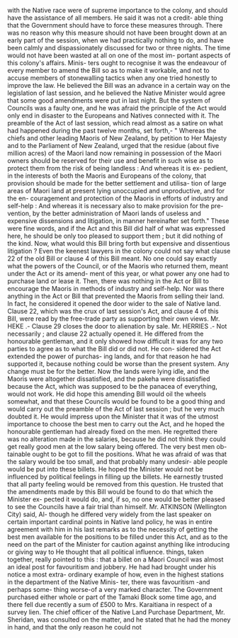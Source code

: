 with the Native race were of supreme importance to the colony, and should have the assistance of all members. He said it was not a credit- able thing that the Government should have to force these measures through. There was no reason why this measure should not have been brought down at an early part of the session, when we had practically nothing to do, and have been calmly and dispassionately discussed for two or three nights. The time would not have been wasted at all on one of the most im- portant aspects of this colony's affairs. Minis- ters ought to recognise it was the endeavour of every member to amend the Bill so as to make it workable, and not to accuse members of stonewalling tactics when any one tried honestly to improve the law. He believed the Bill was an advance in a certain way on the legislation of last session, and he believed the Native Minister would agree that some good amendments were put in last night. But the system of Councils was a faulty one, and he was afraid the principle of the Act would only end in disaster to the Europeans and Natives connected with it. The preamble of the Act of last session, which read almost as a satire on what had happened during the past twelve months, set forth,- " Whereas the chiefs and other leading Maoris of New Zealand, by petition to Her Majesty and to the Parliament of New Zealand, urged that the residue (about five million acres) of the Maori land now remaining in possession of the Maori owners should be reserved for their use and benefit in such wise as to protect them from the risk of being landless : And whereas it is ex- pedient, in the interests of both the Maoris and Europeans of the colony, that provision should be made for the better settlement and utilisa- tion of large areas of Maori land at present lying unoccupied and unproductive, and for the en- couragement and protection of the Maoris in efforts of industry and self-help : And whereas it is necessary also to make provision for the pre- vention, by the better administration of Maori lands of useless and expensive dissensions and litigation, in manner hereinafter set forth." These were fine words, and if the Act and this Bill did half of what was expressed here, he should be only too pleased to support them ; but it did nothing of the kind. Now, what would this Bill bring forth but expensive and dissentious litigation ? Even the keenest lawyers in the colony could not say what clause 22 of the old Bill or clause 4 of this Bill meant. No one could say exactly what the powers of the Council, or of the Maoris who returned them, meant under the Act or its amend- ment of this year, or what power any one had to purchase land or lease it. Then, there was nothing in the Act or Bill to encourage the Maoris in methods of industry and self-help. Nor was there anything in the Act or Bill that prevented the Maoris from selling their land. In fact, he considered it opened the door wider to the sale of Native land. Clause 22, which was the crux of last session's Act, and clause 4 of this Bill, were read by the free-trade party as supporting their own views. Mr. HEKE .- Clause 29 closes the door to alienation by sale. Mr. HERRIES .- Not necessarily ; and clause 22 actually opened it. He differed from the honourable gentleman, and it only showed how difficult it was for any two parties to agree as to what the Bill did or did not. He con- sidered the Act extended the power of purchas- ing lands, and for that reason he had supported it, because nothing could be worse than the present system. Any change must be for the better. Now the lands were lying idle, and the Maoris were altogether dissatisfied, and the pakeha were dissatisfied because the Act, which was supposed to be the panacea of everything, would not work. He did hope this amending Bill would oil the wheels somewhat, and that these Councils would be found to be a good thing and would carry out the preamble of the Act of last session ; but he very much doubted it. He would impress upon the Minister that it was of the utmost importance to choose the best men to carry out the Act, and he hoped the honourable gentleman had already fixed on the men. He regretted there was no alteration made in the salaries, because he did not think they could get really good men at the low salary being offered. The very best men ob- tainable ought to be got to fill the positions. What he was afraid of was that the salary would be too small, and that probably many undesir- able people would be put into these billets. He hoped the Minister would not be influenced by political feelings in filling up the billets. He earnestly trusted that all party feeling would be removed from this question. He trusted that the amendments made by this Bill would be found to do that which the Minister ex- pected it would do, and, if so, no one would be better pleased to see the Councils have a fair trial than himself. Mr. ATKINSON (Wellington City) said, Al- though he differed very widely from the last speaker on certain important cardinal points in Native land policy, he was in entire agreement with him in his last remarks as to the necessity of getting the best men available for the positions to be filled under this Act, and as to the need on the part of the Minister for caution against anything like introducing or giving way to He thought that all political influence. things, taken together, really pointed to this : that a billet on a Maori Council was almost an ideal post for favouritism and jobbery. He had had brought under his notice a most extra- ordinary example of how, even in the highest stations in the department of the Native Minis- ter, there was favouritism -and perhaps some- thing worse-of a very marked character. The Government purchased either whole or part of the Tamaki Block some time ago, and there fell due recently a sum of £500 to Mrs. Karaitiana in respect of a survey lien. The chief officer of the Native Land Purchase Department, Mr. Sheridan, was consulted on the matter, and he stated that he had the money in hand, and that the only reason he could not 